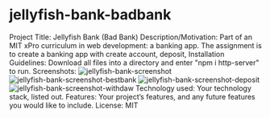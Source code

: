 # jellyfish-bank-badbank 
Project Title: Jellyfish Bank (Bad Bank)
Description/Motivation: Part of an MIT xPro curriculum in web development: a banking app. The assignment is to create a banking app with create account, deposit, 
Installation Guidelines: Download all files into a directory and enter "npm i http-server" to run.
Screenshots: 
![jellyfish-bank-screenshot](https://github.com/jasperdrinnon/jellyfish-bank-badbank/assets/109889213/08168df1-3d46-45e2-9de9-c1e0056fadfc)
![jellyfish-bank-screenshot-bestbank](https://github.com/jasperdrinnon/jellyfish-bank-badbank/assets/109889213/04b6430b-f7a1-4d93-9819-e1e813a1ab74)
![jellyfish-bank-screenshot-deposit](https://github.com/jasperdrinnon/jellyfish-bank-badbank/assets/109889213/30115a47-b579-4f2b-86b2-ca5466595dd2)
![jellyfish-bank-screenshot-withdaw](https://github.com/jasperdrinnon/jellyfish-bank-badbank/assets/109889213/eb8ac4b3-58f4-43ff-b3b5-ef7b048f3670)
Technology used: Your technology stack, listed out. 
Features: Your project’s features, and any future features you would like to include.
License: MIT
